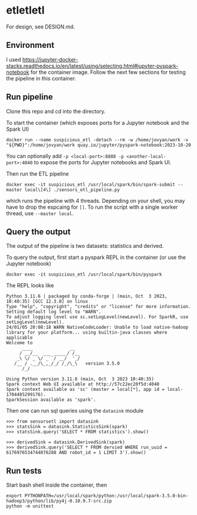 # etletletl
For design, see DESIGN.md. 

## Environment
I used https://jupyter-docker-stacks.readthedocs.io/en/latest/using/selecting.html#jupyter-pyspark-notebook for the container image.
Follow the next few sections for testing the pipeline in this container.

## Run pipeline
Clone this repo and cd into the directory.

To start the container (which exposes ports for a Jupyter notebook and the Spark UI)
```
docker run --name suspicious_etl -detach --rm -w /home/jovyan/work -v "${PWD}":/home/jovyan/work quay.io/jupyter/pyspark-notebook:2023-10-20
```

You can optionally add `-p <local-port>:8888 -p <another-local-port>:4040` to expose the ports for Jupyter notebooks and Spark UI.

Then run the ETL pipeline
```
docker exec -it suspicious_etl /usr/local/spark/bin/spark-submit --master local\[4\] ./sensors_etl_pipeline.py
```
which runs the pipeline with 4 threads. Depending on your shell, you may have to drop the espcaing for `[]`.
To run the script with a single worker thread, use `--master local`.


## Query the output
The output of the pipeline is two datasets: statistics and derived.

To query the output, first start a pyspark REPL in the container (or use the Jupyter notebook)
```
docker exec -it suspicious_etl /usr/local/spark/bin/pyspark
```

The REPL looks like
```
Python 3.11.6 | packaged by conda-forge | (main, Oct  3 2023, 10:40:35) [GCC 12.3.0] on linux
Type "help", "copyright", "credits" or "license" for more information.
Setting default log level to "WARN".
To adjust logging level use sc.setLogLevel(newLevel). For SparkR, use setLogLevel(newLevel).
24/01/05 20:08:18 WARN NativeCodeLoader: Unable to load native-hadoop library for your platform... using builtin-java classes where applicable
Welcome to
      ____              __
     / __/__  ___ _____/ /__
    _\ \/ _ \/ _ `/ __/  '_/
   /__ / .__/\_,_/_/ /_/\_\   version 3.5.0
      /_/

Using Python version 3.11.6 (main, Oct  3 2023 10:40:35)
Spark context Web UI available at http://57c22ec20f5d:4040
Spark context available as 'sc' (master = local[*], app id = local-1704485299176).
SparkSession available as 'spark'.
```

Then one can run sql queries using the `datasink` module
```
>>> from sensorsetl import datasink
>>> statsSink = datasink.StatisticsSink(spark)
>>> statsSink.query('SELECT * FROM statistics').show()
```

```
>>> derivedSink = datasink.DerivedSink(spark)
>>> derivedSink.query('SELECT * FROM dervied WHERE run_uuid = 6176976534744076288 AND robot_id = 1 LIMIT 3').show()
```

## Run tests
Start bash shell inside the container, then
```
export PYTHONPATH=/usr/local/spark/python:/usr/local/spark-3.5.0-bin-hadoop3/python/lib/py4j-0.10.9.7-src.zip
python -m unittest
```
